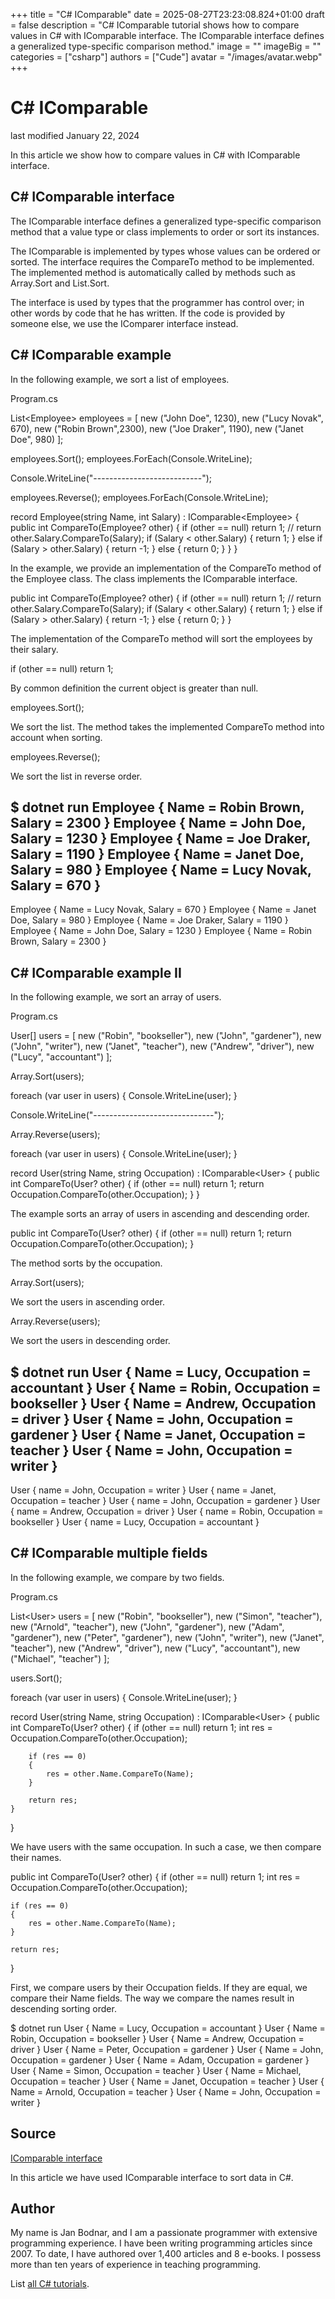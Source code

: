 +++
title = "C# IComparable"
date = 2025-08-27T23:23:08.824+01:00
draft = false
description = "C# IComparable tutorial shows how to compare
values in C# with IComparable interface. The IComparable interface defines a
generalized type-specific comparison method."
image = ""
imageBig = ""
categories = ["csharp"]
authors = ["Cude"]
avatar = "/images/avatar.webp"
+++

# C# IComparable

last modified January 22, 2024

 

In this article we show how to compare values in C# with
IComparable interface.

## C# IComparable interface

The IComparable interface defines a generalized type-specific 
comparison method that a value type or class implements to order or sort 
its instances.

The IComparable is implemented by types whose values can be ordered
or sorted. The interface requires the CompareTo method to be
implemented. The implemented method is automatically called by methods such
as Array.Sort and List.Sort.

The interface is used by types that the programmer has control over; in other 
words by code that he has written. If the code is provided by someone else, 
we use the IComparer interface instead.

## C# IComparable example

In the following example, we sort a list of employees.

Program.cs
  

List&lt;Employee&gt; employees =
[
    new ("John Doe", 1230),
    new ("Lucy Novak", 670),
    new ("Robin Brown",2300),
    new ("Joe Draker", 1190),
    new ("Janet Doe", 980)
];

employees.Sort();
employees.ForEach(Console.WriteLine);

Console.WriteLine("---------------------------");

employees.Reverse();
employees.ForEach(Console.WriteLine);

record Employee(string Name, int Salary) : IComparable&lt;Employee&gt;
{
    public int CompareTo(Employee? other)
    {
        if (other == null) return 1;
        // return other.Salary.CompareTo(Salary);
        if (Salary &lt; other.Salary)
        {
            return 1;
        }
        else if (Salary &gt; other.Salary)
        {
            return -1;
        }
        else
        {
            return 0;
        }
    }
}

In the example, we provide an implementation of the CompareTo
method of the Employee class. The class implements the 
IComparable interface.

public int CompareTo(Employee? other)
{
    if (other == null) return 1;
    // return other.Salary.CompareTo(Salary);
    if (Salary &lt; other.Salary)
    {
        return 1;
    }
    else if (Salary &gt; other.Salary)
    {
        return -1;
    }
    else
    {
        return 0;
    }
}

The implementation of the CompareTo method will sort the employees
by their salary.

if (other == null) return 1;

By common definition the current object is greater than
null.

employees.Sort();

We sort the list. The method takes the implemented CompareTo
method into account when sorting.

employees.Reverse();

We sort the list in reverse order.

$ dotnet run
Employee { Name = Robin Brown, Salary = 2300 }
Employee { Name = John Doe, Salary = 1230 }
Employee { Name = Joe Draker, Salary = 1190 }
Employee { Name = Janet Doe, Salary = 980 }
Employee { Name = Lucy Novak, Salary = 670 }
---------------------------
Employee { Name = Lucy Novak, Salary = 670 }
Employee { Name = Janet Doe, Salary = 980 }
Employee { Name = Joe Draker, Salary = 1190 }
Employee { Name = John Doe, Salary = 1230 }
Employee { Name = Robin Brown, Salary = 2300 }

## C# IComparable example II

In the following example, we sort an array of users.

Program.cs
  

User[] users =
[
    new ("Robin", "bookseller"),
    new ("John", "gardener"),
    new ("John", "writer"),
    new ("Janet", "teacher"),
    new ("Andrew", "driver"),
    new ("Lucy", "accountant")
];

Array.Sort(users);

foreach (var user in users)
{
    Console.WriteLine(user);
}

Console.WriteLine("------------------------------");

Array.Reverse(users);

foreach (var user in users)
{
    Console.WriteLine(user);
}

record User(string Name, string Occupation) : IComparable&lt;User&gt;
{
    public int CompareTo(User? other)
    {
        if (other == null) return 1;
        return Occupation.CompareTo(other.Occupation);
    }
}

The example sorts an array of users in ascending and descending order.

public int CompareTo(User? other)
{
    if (other == null) return 1;
    return Occupation.CompareTo(other.Occupation);
}

The method sorts by the occupation.

Array.Sort(users);

We sort the users in ascending order. 

Array.Reverse(users);

We sort the users in descending order. 

$ dotnet run
User { Name = Lucy, Occupation = accountant }
User { Name = Robin, Occupation = bookseller }
User { Name = Andrew, Occupation = driver }
User { Name = John, Occupation = gardener }
User { Name = Janet, Occupation = teacher }
User { Name = John, Occupation = writer }
------------------------------
User { name = John, Occupation = writer }
User { name = Janet, Occupation = teacher }
User { name = John, Occupation = gardener }
User { name = Andrew, Occupation = driver }
User { name = Robin, Occupation = bookseller }
User { name = Lucy, Occupation = accountant }

## C# IComparable multiple fields

In the following example, we compare by two fields. 

Program.cs
  

List&lt;User&gt; users =
[
    new ("Robin", "bookseller"),
    new ("Simon", "teacher"),
    new ("Arnold", "teacher"),
    new ("John", "gardener"),
    new ("Adam", "gardener"),
    new ("Peter", "gardener"),
    new ("John", "writer"),
    new ("Janet", "teacher"),
    new ("Andrew", "driver"),
    new ("Lucy", "accountant"),
    new ("Michael", "teacher")
];

users.Sort();

foreach (var user in users)
{
    Console.WriteLine(user);
}

record User(string Name, string Occupation) : IComparable&lt;User&gt;
{
    public int CompareTo(User? other)
    {
        if (other == null) return 1;
        int res = Occupation.CompareTo(other.Occupation);

        if (res == 0)
        {
            res = other.Name.CompareTo(Name);
        }

        return res;
    }
}

We have users with the same occupation. In such a case, we then compare their 
names.

public int CompareTo(User? other)
{
    if (other == null) return 1;
    int res = Occupation.CompareTo(other.Occupation);

    if (res == 0)
    {
        res = other.Name.CompareTo(Name);
    }

    return res;
}

First, we compare users by their Occupation fields. If they are 
equal, we compare their Name fields. The way we compare the names 
result in descending sorting order.

$ dotnet run 
User { Name = Lucy, Occupation = accountant }
User { Name = Robin, Occupation = bookseller }
User { Name = Andrew, Occupation = driver }
User { Name = Peter, Occupation = gardener }
User { Name = John, Occupation = gardener }
User { Name = Adam, Occupation = gardener }
User { Name = Simon, Occupation = teacher }
User { Name = Michael, Occupation = teacher }
User { Name = Janet, Occupation = teacher }
User { Name = Arnold, Occupation = teacher }
User { Name = John, Occupation = writer }

## Source

[IComparable interface](https://learn.microsoft.com/en-us/dotnet/api/system.icomparable-1?view=net-8.0)

In this article we have used IComparable interface to sort data
in C#.

## Author

My name is Jan Bodnar, and I am a passionate programmer with extensive
programming experience. I have been writing programming articles since 2007.
To date, I have authored over 1,400 articles and 8 e-books. I possess more
than ten years of experience in teaching programming.

List [all C# tutorials](/csharp/).